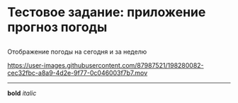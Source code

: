 # Тестовое задание: приложение прогноз погоды
## 
Отображение погоды на сегодня и за неделю

https://user-images.githubusercontent.com/87987521/198280082-cec32fbc-a8a9-4d2e-9f77-0c046003f7b7.mov
___
**bold**
*italic*
